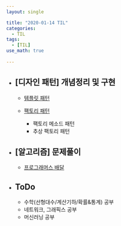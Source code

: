 ```yaml
---
layout: single

title: "2020-01-14 TIL"
categories:
  - TIL
tags:
  - [TIL]
use_math: true
 
---
```




- ## [디자인 패턴] 개념정리 및 구현

  - [템플릿 패턴](/design/Template-Pattern)
  
  - [팩토리 패턴](/design/Factory-Pattern)
  
    - 팩토리 메소드 패턴
    - 추상 팩토리 패턴
    
    
  
- ## [알고리즘] 문제풀이

  - [프로그래머스 배달](https://github.com/JangHyeonJun/AlgorithmStudy/blob/master/Algorithms/programmers_12978.cpp) 
  



- ## ToDo

  - 수학(선형대수/계산기하/확률&통계) 공부
  - 네트워크, 그래픽스 공부
  - 머신러닝 공부
